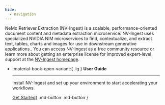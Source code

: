 ```yaml
---
hide:
  - navigation
---
```


NeMo Retriever Extraction (NV-Ingest) is a scalable, performance-oriented document content and metadata extraction microservice. NV-Ingest uses specialized NVIDIA NIM microservices to find, contextualize, and extract text, tables, charts and images for use in downstream generative applications.. You can access NV-Ingest as a free community resource or learn more about getting an enterprise license for improved expert-level support at the [NV-Ingest homepage](https://www.nvidia.com).


<div class="grid cards" markdown>

-   :material-book-open-variant:{ .lg } __User Guide__

    ---

    Install NV-Ingest and set up your environment to start accelerating your workflows.

    [Get Started](user-guide/overview){ .md-button .md-button }

</div>
